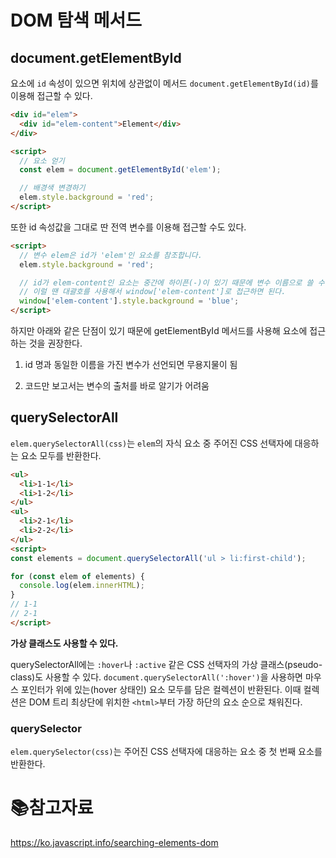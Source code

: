 # DOM 탐색 메서드

## document.getElementById

요소에 `id` 속성이 있으면 위치에 상관없이 메서드 `document.getElementById(id)`를 이용해 접근할 수 있다.

```html
<div id="elem">
  <div id="elem-content">Element</div>
</div>

<script>
  // 요소 얻기
  const elem = document.getElementById('elem');

  // 배경색 변경하기
  elem.style.background = 'red';
</script>
```

또한 id 속성값을 그대로 딴 전역 변수를 이용해 접근할 수도 있다.

```html
<script>
  // 변수 elem은 id가 'elem'인 요소를 참조합니다.
  elem.style.background = 'red';

  // id가 elem-content인 요소는 중간에 하이픈(-)이 있기 때문에 변수 이름으로 쓸 수 없습니다.
  // 이럴 땐 대괄호를 사용해서 window['elem-content']로 접근하면 된다.
  window['elem-content'].style.background = 'blue';
</script>
```

하지만 아래와 같은 단점이 있기 때문에 getElementById 메서드를 사용해 요소에 접근하는 것을 권장한다.

1. id 명과 동일한 이름을 가진 변수가 선언되면 무용지물이 됨

2. 코드만 보고서는 변수의 출처를 바로 알기가 어려움

## querySelectorAll

`elem.querySelectorAll(css)`는 `elem`의 자식 요소 중 주어진 CSS 선택자에 대응하는 요소 모두를 반환한다.

```html
<ul>
  <li>1-1</li>
  <li>1-2</li>
</ul>
<ul>
  <li>2-1</li>
  <li>2-2</li>
</ul>
<script>
const elements = document.querySelectorAll('ul > li:first-child');

for (const elem of elements) {
  console.log(elem.innerHTML);
}
// 1-1
// 2-1
</script>
```

**가상 클래스도 사용할 수 있다.**

querySelectorAll에는 `:hover`나 `:active` 같은 CSS 선택자의 가상 클래스(pseudo-class)도 사용할 수 있다. `document.querySelectorAll(':hover')`을 사용하면 마우스 포인터가 위에 있는(hover 상태인) 요소 모두를 담은 컬렉션이 반환된다. 이때 컬렉션은 DOM 트리 최상단에 위치한 `<html>`부터 가장 하단의 요소 순으로 채워진다.

### querySelector

`elem.querySelector(css)`는 주어진 CSS 선택자에 대응하는 요소 중 첫 번째 요소를 반환한다.

# :books:참고자료

https://ko.javascript.info/searching-elements-dom
